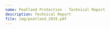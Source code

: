 ```yaml
---
name: Peatland Protection - Technical Report
description: Technical Report
file: img/peatland_2019.pdf
---
```


